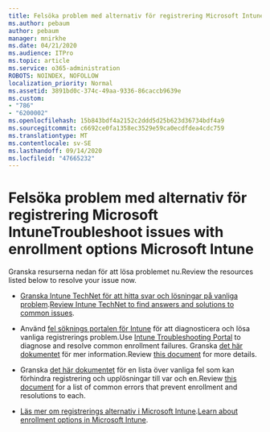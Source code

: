 ```yaml
---
title: Felsöka problem med alternativ för registrering Microsoft Intune
ms.author: pebaum
author: pebaum
manager: mnirkhe
ms.date: 04/21/2020
ms.audience: ITPro
ms.topic: article
ms.service: o365-administration
ROBOTS: NOINDEX, NOFOLLOW
localization_priority: Normal
ms.assetid: 3891bd0c-374c-49aa-9336-86caccb9639e
ms.custom:
- "786"
- "6200002"
ms.openlocfilehash: 15b843bdf4a2152c2ddd5d25b623d36734bdf4a9
ms.sourcegitcommit: c6692ce0fa1358ec3529e59ca0ecdfdea4cdc759
ms.translationtype: MT
ms.contentlocale: sv-SE
ms.lasthandoff: 09/14/2020
ms.locfileid: "47665232"
---
```

# <a name="troubleshoot-issues-with-enrollment-options-microsoft-intune"></a><span data-ttu-id="d5f94-102">Felsöka problem med alternativ för registrering Microsoft Intune</span><span class="sxs-lookup"><span data-stu-id="d5f94-102">Troubleshoot issues with enrollment options Microsoft Intune</span></span>

<span data-ttu-id="d5f94-103">Granska resurserna nedan för att lösa problemet nu.</span><span class="sxs-lookup"><span data-stu-id="d5f94-103">Review the resources listed below to resolve your issue now.</span></span>
  
- <span data-ttu-id="d5f94-104">[Granska Intune TechNet för att hitta svar och lösningar på vanliga problem](https://social.technet.microsoft.com/Forums/home?category=microsoftintune&amp;filter=alltypes&amp;sort=lastpostdesc).</span><span class="sxs-lookup"><span data-stu-id="d5f94-104">[Review Intune TechNet to find answers and solutions to common issues](https://social.technet.microsoft.com/Forums/home?category=microsoftintune&amp;filter=alltypes&amp;sort=lastpostdesc).</span></span>

- <span data-ttu-id="d5f94-105">Använd [fel söknings portalen för Intune](https://aka.ms/intunetroubleshooting) för att diagnosticera och lösa vanliga registrerings problem.</span><span class="sxs-lookup"><span data-stu-id="d5f94-105">Use [Intune Troubleshooting Portal](https://aka.ms/intunetroubleshooting) to diagnose and resolve common enrollment failures.</span></span> <span data-ttu-id="d5f94-106">Granska [det här dokumentet](https://docs.microsoft.com/intune/help-desk-operators) för mer information.</span><span class="sxs-lookup"><span data-stu-id="d5f94-106">Review [this document](https://docs.microsoft.com/intune/help-desk-operators) for more details.</span></span>

- <span data-ttu-id="d5f94-107">Granska [det här dokumentet](https://docs.microsoft.com/intune-classic/Troubleshoot/troubleshoot-device-enrollment-in-intune) för en lista över vanliga fel som kan förhindra registrering och upplösningar till var och en.</span><span class="sxs-lookup"><span data-stu-id="d5f94-107">Review [this document](https://docs.microsoft.com/intune-classic/Troubleshoot/troubleshoot-device-enrollment-in-intune) for a list of common errors that prevent enrollment and resolutions to each.</span></span>

- <span data-ttu-id="d5f94-108">[Läs mer om registrerings alternativ i Microsoft Intune](https://docs.microsoft.com/intune/enrollment-options).</span><span class="sxs-lookup"><span data-stu-id="d5f94-108">[Learn about enrollment options in Microsoft Intune](https://docs.microsoft.com/intune/enrollment-options).</span></span>
